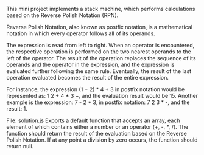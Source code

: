 This mini project implements a stack machine, which performs calculations based on the Reverse Polish Notation (RPN).

Reverse Polish Notation, also known as postfix notation, is a mathematical notation in which every operator follows all of its operands. 

The expression is read from left to right. When an operator is encountered, the respective operation is performed on the two nearest operands to the left of the operator. The result of the operation replaces the sequence of its operands and the operator in the expression, and the expression is evaluated further following the same rule. Eventually, the result of the last operation evaluated becomes the result of the entire expression.

For instance, the expression (1 + 2) * 4 + 3 in postfix notation would be represented as: 1 2 + 4 * 3 +, and the evaluation result would be 15. Another example is the expression: 7 - 2 * 3, in postfix notation: 7 2 3 * -, and the result: 1.

File: solution.js
Exports a default function that accepts an array, each element of which contains either a number or an operator (+, -, *, /). The function should return the result of the evaluation based on the Reverse Polish Notation. If at any point a division by zero occurs, the function should return null. 
